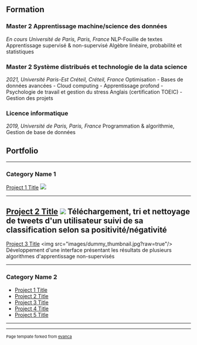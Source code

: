 ## Formation

### Master 2 Apprentissage machine/science des données
_En cours Université de Paris, Paris, France_
NLP-Fouille de textes Apprentissage supervisé & non-supervisé
Algèbre linéaire, probabilité et statistiques

### Master 2 Système distribués et technologie de la data science
_2021, Université Paris-Est Créteil, Créteil, France_
Optimisation - Bases de données avancées - Cloud computing - Apprentissage profond - Psychologie de travail et gestion du stress Anglais (certification TOEIC) - Gestion des projets

### Licence informatique
_2019, Université de Paris, Paris, France_
Programmation & algorithmie, Gestion de base de données

## Portfolio

---

### Category Name 1 

[Project 1 Title](/sample_page)
<img src="images/dummy_thumbnail.jpg?raw=true"/>

---
[Project 2 Title]([https://github.com/Heybatam/Twitter-sentiment-analysis])
<img src="images/dummy_thumbnail.jpg?raw=true"/>
Téléchargement, tri et nettoyage de tweets d'un utilisateur suivi de sa classification selon sa positivité/négativité
---
[Project 3 Title]([http://example.com/](https://github.com/Heybatam/TER-Shiny))
<img src="images/dummy_thumbnail.jpg?raw=true"/>
Développement d'une interface présentant les résultats de plusieurs algorithmes d'apprentissage non-supervisés

---

### Category Name 2

- [Project 1 Title](http://example.com/)
- [Project 2 Title](http://example.com/)
- [Project 3 Title](http://example.com/)
- [Project 4 Title](http://example.com/)
- [Project 5 Title](http://example.com/)

---




---
<p style="font-size:11px">Page template forked from <a href="https://github.com/evanca/quick-portfolio">evanca</a></p>
<!-- Remove above link if you don't want to attibute -->
